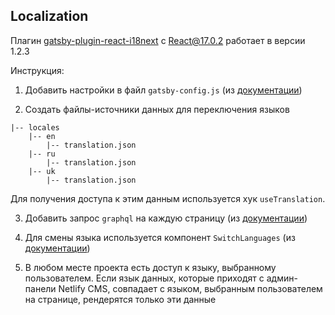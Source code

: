 ## Localization

Плагин [gatsby-plugin-react-i18next](https://www.gatsbyjs.com/plugins/gatsby-plugin-react-i18next/?=i18next) с React@17.0.2 работает в версии 1.2.3

Инструкция:

1. Добавить настройки в файл `gatsby-config.js` (из [документации](https://www.gatsbyjs.com/plugins/gatsby-plugin-react-i18next/?=i18next))

2. Создать файлы-источники данных для переключения языков

```
|-- locales
    |-- en
        |-- translation.json
    |-- ru
        |-- translation.json
    |-- uk
        |-- translation.json
```

Для получения доступа к этим данным используется хук `useTranslation`.

3. Добавить запрос `graphql` на каждую страницу (из [документации](https://www.gatsbyjs.com/plugins/gatsby-plugin-react-i18next/?=i18next))

4. Для смены языка используется компонент `SwitchLanguages` (из [документации](https://www.gatsbyjs.com/plugins/gatsby-plugin-react-i18next/?=i18next))

5. В любом месте проекта есть доступ к языку, выбранному пользователем. Если язык данных, которые приходят с админ-панели Netlify CMS, совпадает с языком, выбранным пользователем на странице, рендерятся только эти данные
